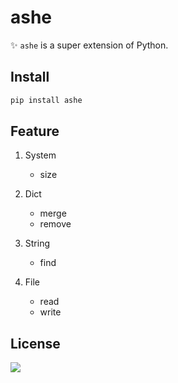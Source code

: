 # ashe

✨ `ashe` is a super extension of Python.

## Install

```bash
pip install ashe
```

## Feature

1. System

   - size

2. Dict

   - merge
   - remove

3. String

   - find

4. File

   - read
   - write

## License

[![](https://award.dovolopor.com?lt=License&rt=MIT&rbc=green)](./LICENSE)
